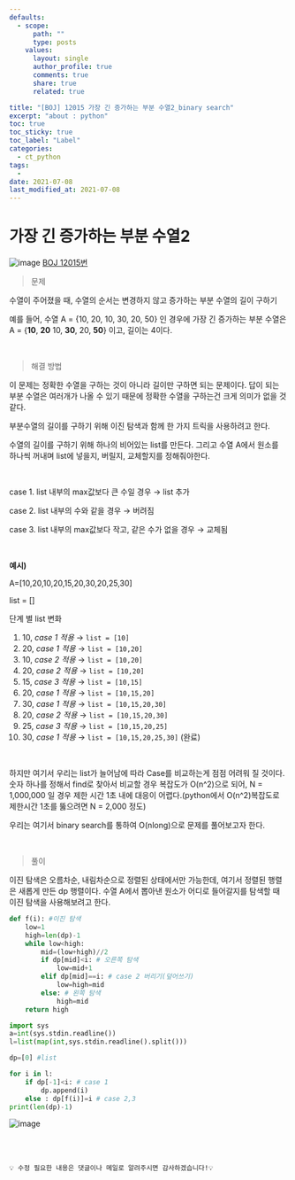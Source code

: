 ```yaml
---
defaults:
  - scope:
      path: ""
      type: posts
    values:
      layout: single
      author_profile: true
      comments: true
      share: true
      related: true

title: "[BOJ] 12015 가장 긴 증가하는 부분 수열2_binary search"
excerpt: "about : python"
toc: true
toc_sticky: true
toc_label: "Label"
categories:
  - ct_python
tags:
  - 
date: 2021-07-08
last_modified_at: 2021-07-08
---
```

# 가장 긴 증가하는 부분 수열2



![image](https://user-images.githubusercontent.com/77658029/124406239-b73ee380-dd7b-11eb-847d-fa64e84289f7.png)
[BOJ 12015번](https://www.acmicpc.net/problem/12015)

> 문제

수열이 주어졌을 때, 수열의 순서는 변경하지 않고 증가하는 부분 수열의 길이 구하기

예를 들어, 수열 A = {10, 20, 10, 30, 20, 50} 인 경우에 가장 긴 증가하는 부분 수열은 A = {<b>10</b>, <b>20</b> 10, <b>30</b>, 20, <b>50</b>} 이고, 길이는 4이다.

<br>

> 해결 방법 


이 문제는 정확한 수열을 구하는 것이 아니라 길이만 구하면 되는 문제이다. 답이 되는 부분 수열은 여러개가 나올 수 있기 때문에 정확한 수열을 구하는건 크게 의미가 없을 것 같다.  

부분수열의 길이를 구하기 위해 이진 탐색과 함께 한 가지 트릭을 사용하려고 한다.  

수열의 길이를 구하기 위해 하나의 비어있는 list를 만든다. 그리고 수열 A에서 원소를 하나씩 꺼내며 list에 넣을지, 버릴지, 교체할지를 정해줘야한다. 

<br>

case 1. list 내부의 max값보다 큰 수일 경우 → list 추가

case 2. list 내부의 수와 같을 경우 → 버려짐

case 3. list 내부의 max값보다 작고, 같은 수가 없을 경우 → 교체됨

<br>

**예시)**

A=[10,20,10,20,15,20,30,20,25,30]

list = []

단계 별 list 변화

1. 10, *case 1 적용* → `list = [10]`
2. 20, *case 1 적용* → `list = [10,20]`
3. 10, *case 2 적용* → `list = [10,20]`
4. 20, *case 2 적용* → `list = [10,20]`
5. 15, *case 3 적용* → `list = [10,15]`
6. 20, *case 1 적용* → `list = [10,15,20]`
7. 30, *case 1 적용* → `list = [10,15,20,30]`
8. 20, *case 2 적용* → `list = [10,15,20,30]`
9. 25, *case 3 적용* → `list = [10,15,20,25]`
10. 30, *case 1 적용* → `list = [10,15,20,25,30]` (완료)

<br>

하지만 여기서 우리는 list가 늘어남에 따라 Case를 비교하는게 점점 어려워 질 것이다. 숫자 하나를 정해서 find로 찾아서 비교할 경우 복잡도가 O(n^2)으로 되어, N = 1,000,000 일 경우 제한 시간 1초 내에 대응이 어렵다.(python에서 O(n^2)복잡도로 제한시간 1초를 뚫으려면 N = 2,000 정도)

우리는 여기서 binary search를 통하여 O(nlong)으로 문제를 풀어보고자 한다.

<br>

> 풀이

이진 탐색은 오름차순, 내림차순으로 정렬된 상태에서만 가능한데, 여기서 정렬된 행렬은 새롭게 만든 dp 행렬이다. 수열 A에서 뽑아낸 원소가 어디로 들어갈지를 탐색할 때 이진 탐색을 사용해보려고 한다. 


```python
def f(i): #이진 탐색
    low=1
    high=len(dp)-1
    while low<high: 
        mid=(low+high)//2
        if dp[mid]<i: # 오른쪽 탐색
            low=mid+1
        elif dp[mid]==i: # case 2 버리기(덮어쓰기)
            low=high=mid
        else: # 왼쪽 탐색
            high=mid
    return high

import sys
a=int(sys.stdin.readline())
l=list(map(int,sys.stdin.readline().split()))

dp=[0] #list

for i in l:
    if dp[-1]<i: # case 1
        dp.append(i)
    else : dp[f(i)]=i # case 2,3
print(len(dp)-1)
```

![image](https://user-images.githubusercontent.com/77658029/124801687-137b5080-df92-11eb-9a83-d62950fbd60b.png)

<br><br>

```
💡 수정 필요한 내용은 댓글이나 메일로 알려주시면 감사하겠습니다!💡 
```
